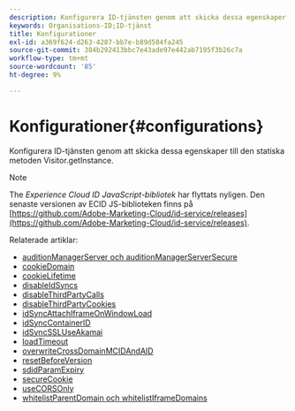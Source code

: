 ```yaml
---
description: Konfigurera ID-tjänsten genom att skicka dessa egenskaper till den statiska metoden Visitor.getInstance.
keywords: Organisations-ID;ID-tjänst
title: Konfigurationer
exl-id: a369f624-d263-4287-bb7e-b89d584fa245
source-git-commit: 384b292413bbc7e43ade97e442ab7195f3b26c7a
workflow-type: tm+mt
source-wordcount: '85'
ht-degree: 9%

---
```


# Konfigurationer{#configurations}

Konfigurera ID-tjänsten genom att skicka dessa egenskaper till den statiska metoden Visitor.getInstance.

>[!NOTE]
>
>The *Experience Cloud ID JavaScript-bibliotek* har flyttats nyligen. Den senaste versionen av ECID JS-biblioteken finns på [https://github.com/Adobe-Marketing-Cloud/id-service/releases](https://github.com/Adobe-Marketing-Cloud/id-service/releases).

Relaterade artiklar:

+ [auditionManagerServer och auditionManagerServerSecure](subdomain-config.md)
+ [cookieDomain](cookiedomain.md)
+ [cookieLifetime](cookielifetime.md)
+ [disableIdSyncs](disableidsync.md)
+ [disableThirdPartyCalls](disablethirdpartycalls.md)
+ [disableThirdPartyCookies](disable-cookies.md)
+ [idSyncAttachIframeOnWindowLoad](idsyncattachiframeonwindowload.md)
+ [idSyncContainerID](idsyncontainerid.md)
+ [idSyncSSLUseAkamai](idsyncssluseakamai.md)
+ [loadTimeout](loadtimeout.md)
+ [overwriteCrossDomainMCIDAndAID](overwrite-visitor-id.md)
+ [resetBeforeVersion](resetbeforeversion.md)
+ [sdidParamExpiry](sdidparamexpiry.md)
+ [secureCookie](securecookie.md)
+ [useCORSOnly](use-cors-only.md)
+ [whitelistParentDomain och whitelistIframeDomains](whitelistdomain.md)

